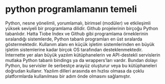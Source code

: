 # python programlamanın temeli
Python, nesne yönelimli, yorumlamalı, birimsel (modüler) ve etkileşimli yüksek seviyeli bir programlama dilidir. Github projelerinin birçoğu Python tabanlıdır. Hatta Tiobe Index ve Github gibi programlama örneklerinin sıralandığı sistemlerde, Python tabanlı programları en üst sıralarda göstermektedir. Kullanım alanı en küçük işletim sistemlerinden en büyük işletim sistemlerine kadar birçok OS tarafından desteklenmektedir. İnternette yer alan büyük yazılım kütüphanelerin ve API-destekli servislerin mutlaka Python tabanlı bindings ya da wrappers’ları vardır. Bundan dolayı Python, bu servisler ile serbestçe arayüz oluşturur veya bu kütüphaneleri doğrudan kullanır. Yazılım dilleri arasında en hızlısı olmasa da çoklu platformlarda kullanılması bir adım önde olmasını sağlamıştır.

